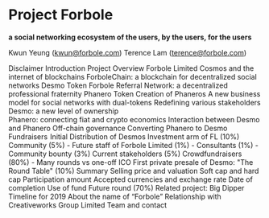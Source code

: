 # Project Forbole
**a social networking ecosystem of the users, by the users, for the users**

Kwun Yeung (kwun@forbole.com)
Terence Lam (terence@forbole.com)

Disclaimer
Introduction
Project Overview
Forbole Limited
Cosmos and the internet of blockchains
ForboleChain: a blockchain for decentralized social networks
    Desmo Token
Forbole Referral Network: a decentralized professional fraternity
    Phanero Token
    Creation of Phaneros
A new business model for social networks with dual-tokens
    Redefining various stakeholders
    Desmo: a new level of ownership  
    Phanero: connecting fiat and crypto economics
    Interaction between Desmo and Phanero
        Off-chain governance
        Converting Phanero to Desmo
Fundraisers 
    Initial Distribution of Desmos
        Investment arm of FL (10%)
        Community (5%)
            - Future staff of Forbole Limited (1%)
            - Consultants (1%)
            - Community bounty (3%)
        Current stakeholders (5%)
        Crowdfundraisers (80%)
            - Many rounds vs one-off ICO
    First private presale of Desmo: "The Round Table" (10%)
        Summary 
        Selling price and valuation
        Soft cap and hard cap
        Participation amount
        Accepted currencies and exchange rate
        Date of completion
        Use of fund
    Future round (70%)
Related project: Big Dipper
Timeline for 2019
About the name of “Forbole”
Relationship with Creativeworks Group Limited
Team and contact


